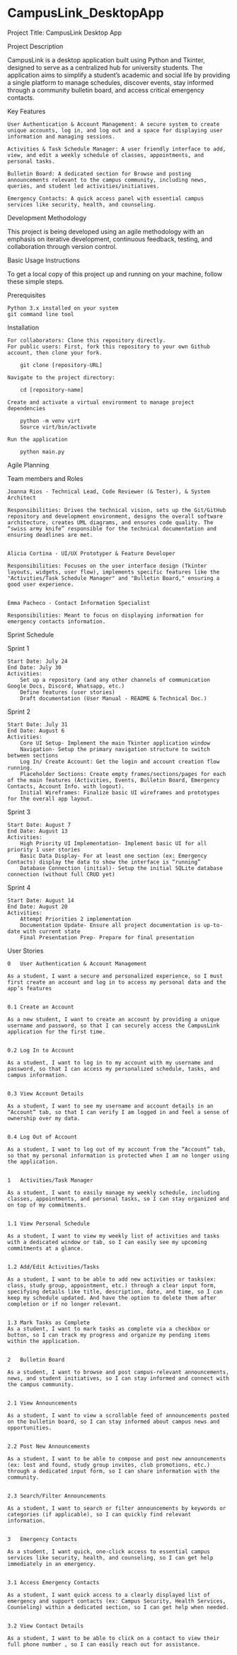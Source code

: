 # CampusLink_DesktopApp

Project Title: CampusLink Desktop App


Project Description

CampusLink is a desktop application built using Python and Tkinter, designed to serve as a centralized hub for university students. The application aims to simplify a student’s academic and social life by providing a single platform to manage schedules, discover events, stay informed through a community bulletin board, and access critical emergency contacts.


Key Features

	User Authentication & Account Management: A secure system to create unique accounts, log in, and log out and a space for displaying user information and managing sessions.

	Activities & Task Schedule Manager: A user friendly interface to add, view, and edit a weekly schedule of classes, appointments, and personal tasks.
 
	Bulletin Board: A dedicated section for Browse and posting announcements relevant to the campus community, including news, queries, and student led activities/initiatives.
 
	Emergency Contacts: A quick access panel with essential campus services like security, health, and counseling.


Development Methodology

This project is being developed using an agile methodology with an emphasis on iterative development, continuous feedback, testing, and collaboration through version control.


Basic Usage Instructions

To get a local copy of this project up and running on your machine, follow these simple steps.

Prerequisites 

	Python 3.x installed on your system
	git command line tool

Installation

	For collaborators: Clone this repository directly.
	For public users: First, fork this repository to your own Github account, then clone your fork.
 
		git clone [repository-URL]
  
	Navigate to the project directory:
 
		cd [repository-name]
  
	Create and activate a virtual environment to manage project dependencies
 
		python -m venv virt
		Source virt/bin/activate
  
	Run the application
 
		python main.py



Agile Planning


Team members and Roles

	Joanna Rios - Technical Lead, Code Reviewer (& Tester), & System Architect
	
	Responsibilities: Drives the technical vision, sets up the Git/GitHub repository and development environment, designs the overall software architecture, creates UML diagrams, and ensures code quality. The “swiss army knife” responsible for the technical documentation and ensuring deadlines are met.

 
	Alicia Cortina - UI/UX Prototyper & Feature Developer
	
	Responsibilities: Focuses on the user interface design (Tkinter layouts, widgets, user flow), implements specific features like the "Activities/Task Schedule Manager" and "Bulletin Board," ensuring a good user experience.

 
	Emma Pacheco - Contact Information Specialist
	
	Responsibilities: Meant to focus on displaying information for emergency contacts information.



Sprint Schedule
 
Sprint 1

	Start Date: July 24
	End Date: July 30
	Activities: 
		Set up a repository (and any other channels of communication Google Docs, Discord, Whatsapp, etc.)
		Define features (user stories)
		Draft documentation (User Manual - README & Technical Doc.)

Sprint 2

	Start Date: July 31
	End Date: August 6
	Activities: 
 		Core UI Setup- Implement the main Tkinter application window
		Navigation- Setup the primary navigation structure to switch between sections
		Log In/ Create Account: Get the login and account creation flow running.
		Placeholder Sections: Create empty frames/sections/pages for each of the main features (Activities, Events, Bulletin Board, Emergency Contacts, Account Info. with logout).
		Initial Wireframes: Finalize basic UI wireframes and prototypes for the overall app layout.


Sprint 3

	Start Date: August 7
	End Date: August 13
	Activities: 
 		High Priority UI Implementation- Implement basic UI for all priority 1 user stories
		Basic Data Display- For at least one section (ex: Emergency Contacts) display the data to show the interface is “running”
		Database Connection (initial)- Setup the initial SQLite database connection (without full CRUD yet)

Sprint 4

	Start Date: August 14
	End Date: August 20
	Activities:
		Attempt Priorities 2 implementation
		Documentation Update- Ensure all project documentation is up-to-date with current state
		Final Presentation Prep- Prepare for final presentation


User Stories
	
	0	User Authentication & Account Management
	
	As a student, I want a secure and personalized experience, so I must first create an account and log in to access my personal data and the app’s features
	
	
	0.1	Create an Account
	
	As a new student, I want to create an account by providing a unique username and password, so that I can securely access the CampusLink application for the first time.
	
	
	0.2	Log In to Account
	
	As a student, I want to log in to my account with my username and password, so that I can access my personalized schedule, tasks, and campus information.
	
	
	0.3	View Account Details
	
	As a student, I want to see my username and account details in an “Account” tab, so that I can verify I am logged in and feel a sense of ownership over my data.
	
	
	0.4	Log Out of Account
	
	As a student, I want to log out of my account from the “Account” tab, so that my personal information is protected when I am no longer using the application.


	1	Activities/Task Manager	
	
	As a student, I want to easily manage my weekly schedule, including classes, appointments, and personal tasks, so I can stay organized and on top of my commitments.
	
	
	1.1	View Personal Schedule
	
	As a student, I want to view my weekly list of activities and tasks with a dedicated window or tab, so I can easily see my upcoming commitments at a glance.
	
	
	1.2	Add/Edit Activities/Tasks
	
	As a student, I want to be able to add new activities or tasks(ex: class, study group, appointment, etc.) through a clear input form, specifying details like title, description, date, and time, so I can keep my schedule updated. And have the option to delete them after completion or if no longer relevant.
	
	
	1.3	Mark Tasks as Complete
	As a student, I want to mark tasks as complete via a checkbox or button, so I can track my progress and organize my pending items within the application.
	
	
	2	Bulletin Board
	
	As a student, I want to browse and post campus-relevant announcements, news, and student initiatives, so I can stay informed and connect with the campus community.
	
	
	2.1	View Announcements
	
	As a student, I want to view a scrollable feed of announcements posted on the bulletin board, so I can stay informed about campus news and opportunities.
	
	
	2.2	Post New Announcements
	
	As a student, I want to be able to compose and post new announcements (ex: lost and found, study group invites, club promotions, etc.) through a dedicated input form, so I can share information with the community.
	
	
	2.3	Search/Filter Announcements
	
	As a student, I want to search or filter announcements by keywords or categories (if applicable), so I can quickly find relevant information.
	
	
	3	Emergency Contacts
	
	As a student, I want quick, one-click access to essential campus services like security, health, and counseling, so I can get help immediately in an emergency.


	3.1	Access Emergency Contacts
	
	As a student, I want quick access to a clearly displayed list of emergency and support contacts (ex: Campus Security, Health Services, Counseling) within a dedicated section, so I can get help when needed.


 	3.2	View Contact Details

	As a student, I want to be able to click on a contact to view their full phone number , so I can easily reach out for assistance.


